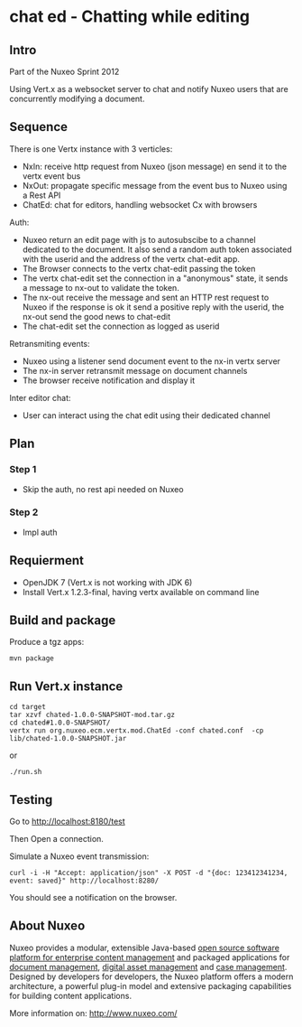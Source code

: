 chat ed - Chatting while editing
=================


## Intro

Part of the Nuxeo Sprint 2012

Using Vert.x as a websocket server to chat and notify Nuxeo users that
are concurrently modifying a document.

## Sequence

  There is one Vertx instance with 3 verticles:
  - NxIn: receive http request from Nuxeo (json message) en send it to
    the vertx event bus
  - NxOut: propagate specific message from the event bus to Nuxeo
    using a Rest API
  - ChatEd: chat for editors, handling websocket Cx with browsers

  Auth:
  - Nuxeo return an edit page with js to autosubscibe to a channel
    dedicated to the document. It also send a random auth token
    associated with the userid and the address of the vertx chat-edit
    app.
  - The Browser connects to the vertx chat-edit passing the token
  - The vertx chat-edit set the connection in a "anonymous" state, it
    sends a message to nx-out to validate the token.
  - The nx-out receive the message and sent an HTTP rest request to Nuxeo
    if the response is ok it send a positive reply with the userid,
    the nx-out send the good news to chat-edit
  - The chat-edit set the connection as logged as userid

  Retransmiting events:
  - Nuxeo using a listener send document event to the nx-in vertx server
  - The nx-in server retransmit message on document channels
  - The browser receive notification and display it

  Inter editor chat:
  - User can interact using the chat edit using their dedicated channel


## Plan 

### Step 1

- Skip the auth, no rest api needed on Nuxeo
  

### Step 2

- Impl auth

## Requierment

- OpenJDK 7 (Vert.x is not working with JDK 6)
- Install Vert.x 1.2.3-final, having vertx available on command line

## Build and package

Produce a tgz apps:

    mvn package

## Run Vert.x instance

	cd target
	tar xzvf chated-1.0.0-SNAPSHOT-mod.tar.gz
    cd chated#1.0.0-SNAPSHOT/
    vertx run org.nuxeo.ecm.vertx.mod.ChatEd -conf chated.conf  -cp lib/chated-1.0.0-SNAPSHOT.jar 
	
or 

	./run.sh
	
## Testing

Go to [http://localhost:8180/test](http://localhost:8180/test)

Then Open a connection.

Simulate a Nuxeo event transmission:

    curl -i -H "Accept: application/json" -X POST -d "{doc: 123412341234, event: saved}" http://localhost:8280/

You should see a notification on the browser.


## About Nuxeo

Nuxeo provides a modular, extensible Java-based [open source software platform for enterprise content management](http://www.nuxeo.com/en/products/ep) and packaged applications for [document management](http://www.nuxeo.com/en/products/document-management), [digital asset management](http://www.nuxeo.com/en/products/dam) and [case management](http://www.nuxeo.com/en/products/case-management). Designed by developers for developers, the Nuxeo platform offers a modern architecture, a powerful plug-in model and extensive packaging capabilities for building content applications.

More information on: <http://www.nuxeo.com/>
